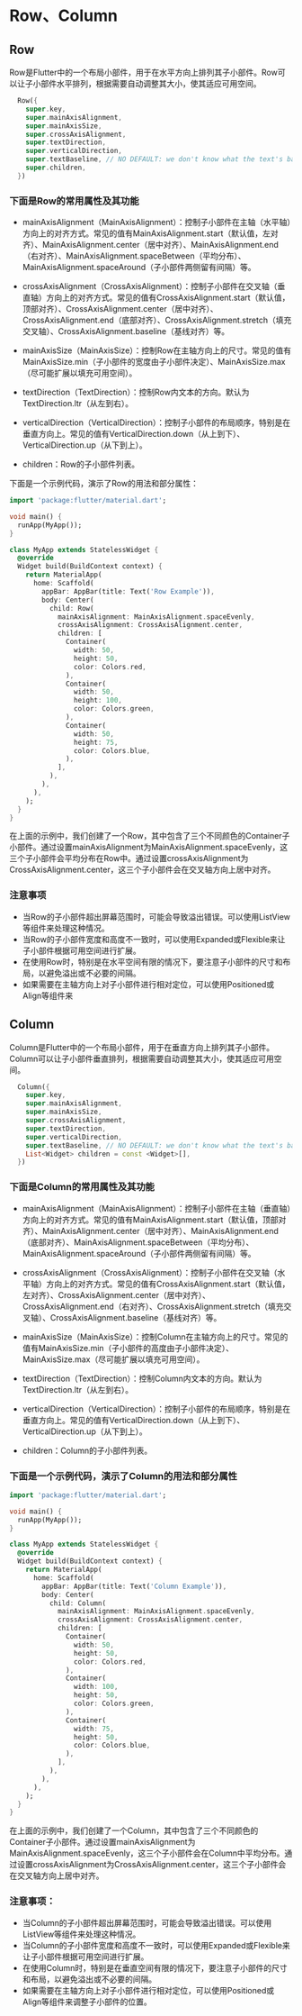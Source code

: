 # Row、Column

## Row

Row是Flutter中的一个布局小部件，用于在水平方向上排列其子小部件。Row可以让子小部件水平排列，根据需要自动调整其大小，使其适应可用空间。

```dart
  Row({
    super.key,
    super.mainAxisAlignment,
    super.mainAxisSize,
    super.crossAxisAlignment,
    super.textDirection,
    super.verticalDirection,
    super.textBaseline, // NO DEFAULT: we don't know what the text's baseline should be
    super.children,
  })
```

### 下面是Row的常用属性及其功能

- mainAxisAlignment（MainAxisAlignment）：控制子小部件在主轴（水平轴）方向上的对齐方式。常见的值有MainAxisAlignment.start（默认值，左对齐）、MainAxisAlignment.center（居中对齐）、MainAxisAlignment.end（右对齐）、MainAxisAlignment.spaceBetween（平均分布）、MainAxisAlignment.spaceAround（子小部件两侧留有间隔）等。
- crossAxisAlignment（CrossAxisAlignment）：控制子小部件在交叉轴（垂直轴）方向上的对齐方式。常见的值有CrossAxisAlignment.start（默认值，顶部对齐）、CrossAxisAlignment.center（居中对齐）、CrossAxisAlignment.end（底部对齐）、CrossAxisAlignment.stretch（填充交叉轴）、CrossAxisAlignment.baseline（基线对齐）等。

- mainAxisSize（MainAxisSize）：控制Row在主轴方向上的尺寸。常见的值有MainAxisSize.min（子小部件的宽度由子小部件决定）、MainAxisSize.max（尽可能扩展以填充可用空间）。

- textDirection（TextDirection）：控制Row内文本的方向。默认为TextDirection.ltr（从左到右）。

- verticalDirection（VerticalDirection）：控制子小部件的布局顺序，特别是在垂直方向上。常见的值有VerticalDirection.down（从上到下）、VerticalDirection.up（从下到上）。

- children：Row的子小部件列表。

下面是一个示例代码，演示了Row的用法和部分属性：

```dart
import 'package:flutter/material.dart';

void main() {
  runApp(MyApp());
}

class MyApp extends StatelessWidget {
  @override
  Widget build(BuildContext context) {
    return MaterialApp(
      home: Scaffold(
        appBar: AppBar(title: Text('Row Example')),
        body: Center(
          child: Row(
            mainAxisAlignment: MainAxisAlignment.spaceEvenly,
            crossAxisAlignment: CrossAxisAlignment.center,
            children: [
              Container(
                width: 50,
                height: 50,
                color: Colors.red,
              ),
              Container(
                width: 50,
                height: 100,
                color: Colors.green,
              ),
              Container(
                width: 50,
                height: 75,
                color: Colors.blue,
              ),
            ],
          ),
        ),
      ),
    );
  }
}
```

在上面的示例中，我们创建了一个Row，其中包含了三个不同颜色的Container子小部件。通过设置mainAxisAlignment为MainAxisAlignment.spaceEvenly，这三个子小部件会平均分布在Row中。通过设置crossAxisAlignment为CrossAxisAlignment.center，这三个子小部件会在交叉轴方向上居中对齐。

### 注意事项

- 当Row的子小部件超出屏幕范围时，可能会导致溢出错误。可以使用ListView等组件来处理这种情况。
- 当Row的子小部件宽度和高度不一致时，可以使用Expanded或Flexible来让子小部件根据可用空间进行扩展。
- 在使用Row时，特别是在水平空间有限的情况下，要注意子小部件的尺寸和布局，以避免溢出或不必要的间隔。
- 如果需要在主轴方向上对子小部件进行相对定位，可以使用Positioned或Align等组件来

## Column

Column是Flutter中的一个布局小部件，用于在垂直方向上排列其子小部件。Column可以让子小部件垂直排列，根据需要自动调整其大小，使其适应可用空间。

```dart
  Column({
    super.key,
    super.mainAxisAlignment,
    super.mainAxisSize,
    super.crossAxisAlignment,
    super.textDirection,
    super.verticalDirection,
    super.textBaseline, // NO DEFAULT: we don't know what the text's baseline should be
    List<Widget> children = const <Widget>[],
  })
```

### 下面是Column的常用属性及其功能

- mainAxisAlignment（MainAxisAlignment）：控制子小部件在主轴（垂直轴）方向上的对齐方式。常见的值有MainAxisAlignment.start（默认值，顶部对齐）、MainAxisAlignment.center（居中对齐）、MainAxisAlignment.end（底部对齐）、MainAxisAlignment.spaceBetween（平均分布）、MainAxisAlignment.spaceAround（子小部件两侧留有间隔）等。

- crossAxisAlignment（CrossAxisAlignment）：控制子小部件在交叉轴（水平轴）方向上的对齐方式。常见的值有CrossAxisAlignment.start（默认值，左对齐）、CrossAxisAlignment.center（居中对齐）、CrossAxisAlignment.end（右对齐）、CrossAxisAlignment.stretch（填充交叉轴）、CrossAxisAlignment.baseline（基线对齐）等。

- mainAxisSize（MainAxisSize）：控制Column在主轴方向上的尺寸。常见的值有MainAxisSize.min（子小部件的高度由子小部件决定）、MainAxisSize.max（尽可能扩展以填充可用空间）。

- textDirection（TextDirection）：控制Column内文本的方向。默认为TextDirection.ltr（从左到右）。

- verticalDirection（VerticalDirection）：控制子小部件的布局顺序，特别是在垂直方向上。常见的值有VerticalDirection.down（从上到下）、VerticalDirection.up（从下到上）。

- children：Column的子小部件列表。

### 下面是一个示例代码，演示了Column的用法和部分属性

```dart
import 'package:flutter/material.dart';

void main() {
  runApp(MyApp());
}

class MyApp extends StatelessWidget {
  @override
  Widget build(BuildContext context) {
    return MaterialApp(
      home: Scaffold(
        appBar: AppBar(title: Text('Column Example')),
        body: Center(
          child: Column(
            mainAxisAlignment: MainAxisAlignment.spaceEvenly,
            crossAxisAlignment: CrossAxisAlignment.center,
            children: [
              Container(
                width: 50,
                height: 50,
                color: Colors.red,
              ),
              Container(
                width: 100,
                height: 50,
                color: Colors.green,
              ),
              Container(
                width: 75,
                height: 50,
                color: Colors.blue,
              ),
            ],
          ),
        ),
      ),
    );
  }
}
```

在上面的示例中，我们创建了一个Column，其中包含了三个不同颜色的Container子小部件。通过设置mainAxisAlignment为MainAxisAlignment.spaceEvenly，这三个子小部件会在Column中平均分布。通过设置crossAxisAlignment为CrossAxisAlignment.center，这三个子小部件会在交叉轴方向上居中对齐。

### 注意事项：

- 当Column的子小部件超出屏幕范围时，可能会导致溢出错误。可以使用ListView等组件来处理这种情况。
- 当Column的子小部件宽度和高度不一致时，可以使用Expanded或Flexible来让子小部件根据可用空间进行扩展。
- 在使用Column时，特别是在垂直空间有限的情况下，要注意子小部件的尺寸和布局，以避免溢出或不必要的间隔。
- 如果需要在主轴方向上对子小部件进行相对定位，可以使用Positioned或Align等组件来调整子小部件的位置。
